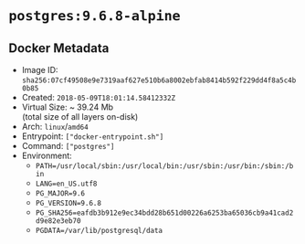 # `postgres:9.6.8-alpine`

## Docker Metadata

- Image ID: `sha256:07cf49508e9e7319aaf627e510b6a8002ebfab8414b592f229dd4f8a5c4b0b85`
- Created: `2018-05-09T18:01:14.58412332Z`
- Virtual Size: ~ 39.24 Mb  
  (total size of all layers on-disk)
- Arch: `linux`/`amd64`
- Entrypoint: `["docker-entrypoint.sh"]`
- Command: `["postgres"]`
- Environment:
  - `PATH=/usr/local/sbin:/usr/local/bin:/usr/sbin:/usr/bin:/sbin:/bin`
  - `LANG=en_US.utf8`
  - `PG_MAJOR=9.6`
  - `PG_VERSION=9.6.8`
  - `PG_SHA256=eafdb3b912e9ec34bdd28b651d00226a6253ba65036cb9a41cad2d9e82e3eb70`
  - `PGDATA=/var/lib/postgresql/data`
